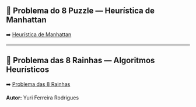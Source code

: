 ## 🔢 Problema do 8 Puzzle — Heurística de Manhattan 
➡️ [Heurística de Manhattan](https://github.com/iruy-fr/8puzzle/blob/main/ManhattanH.md)

---

## 👑 Problema das 8 Rainhas — Algoritmos Heurísticos
➡️ [Problema das 8 Rainhas](https://github.com/iruy-fr/8puzzle/blob/main/8Rainhas.md)


**Autor:** Yuri Ferreira Rodrigues  

